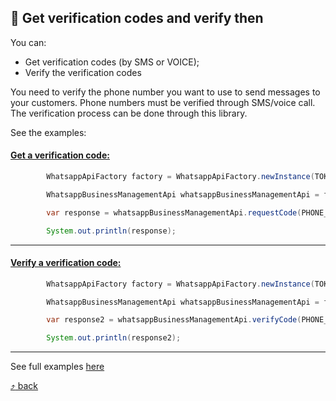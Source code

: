 ## :scroll: Get verification codes and verify then

You can:

- Get verification codes (by SMS or VOICE);
- Verify the verification codes

You need to verify the phone number you want to use to send messages to your customers. Phone numbers must be verified through SMS/voice call. The verification process can be done through this library.

See the examples:

#### [Get a verification code:](https://github.com/Bindambc/whatsapp-business-java-api/blob/main/src/test/java/com/whatsapp/api/examples/RequestVerificationCodeExample.java)

```java
        WhatsappApiFactory factory = WhatsappApiFactory.newInstance(TOKEN);

        WhatsappBusinessManagementApi whatsappBusinessManagementApi = factory.newBusinessManagementApi();

        var response = whatsappBusinessManagementApi.requestCode(PHONE_NUMBER_ID, new RequestCode(CodeMethodType.SMS, LanguageType.EN_US));

        System.out.println(response);
```

---

#### [Verify a verification code:](https://github.com/Bindambc/whatsapp-business-java-api/blob/main/src/test/java/com/whatsapp/api/examples/RequestVerificationCodeExample.java)

```java
        WhatsappApiFactory factory = WhatsappApiFactory.newInstance(TOKEN);

        WhatsappBusinessManagementApi whatsappBusinessManagementApi = factory.newBusinessManagementApi();

        var response2 = whatsappBusinessManagementApi.verifyCode(PHONE_NUMBER_ID, new VerifyCode("0000"));

        System.out.println(response2);
```
---

See full examples [here](https://github.com/Bindambc/whatsapp-business-java-api/blob/main/src/test/java/com/whatsapp/api/examples/RequestVerificationCodeExample.java)

[:arrow_heading_up: back](../README.md#link-links)
